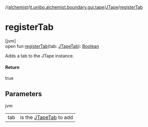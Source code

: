 //[alchemist](../../../index.md)/[it.unibo.alchemist.boundary.gui.tape](../index.md)/[JTape](index.md)/[registerTab](register-tab.md)

# registerTab

[jvm]\
open fun [registerTab](register-tab.md)(tab: [JTapeTab](../-j-tape-tab/index.md)): [Boolean](https://kotlinlang.org/api/latest/jvm/stdlib/kotlin/-boolean/index.html)

Adds a tab to the JTape instance.

#### Return

true

## Parameters

jvm

| | |
|---|---|
| tab | is the [JTapeTab](../-j-tape-tab/index.md) to add |

